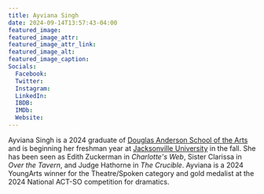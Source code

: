 ```yaml
---
title: Ayviana Singh
date: 2024-09-14T13:57:43-04:00
featured_image: 
featured_image_attr: 
featured_image_attr_link: 
featured_image_alt: 
featured_image_caption: 
Socials:
  Facebook: 
  Twitter: 
  Instagram: 
  LinkedIn: 
  IBDB: 
  IMDb:
  Website: 
---
```

Ayviana Singh is a 2024 graduate of [Douglas Anderson School of the Arts](https://dcps.duvalschools.org/anderson) and is beginning her freshman year at [Jacksonville University](https://www.ju.edu/) in the fall. She has been seen as Edith Zuckerman in *Charlotte's Web*, Sister Clarissa in *Over the Tavern*, and Judge Hathorne in *The Crucible*. Ayviana is a 2024 YoungArts winner for the Theatre/Spoken category and gold medalist at the 2024 National ACT-SO competition for dramatics.
